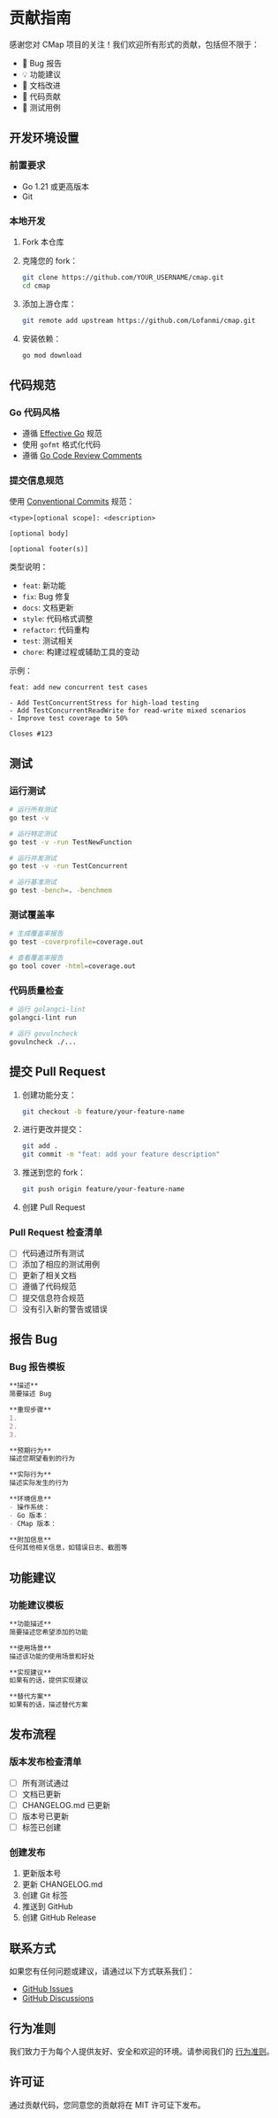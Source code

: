 # 贡献指南

感谢您对 CMap 项目的关注！我们欢迎所有形式的贡献，包括但不限于：

- 🐛 Bug 报告
- 💡 功能建议
- 📝 文档改进
- 🔧 代码贡献
- 🧪 测试用例

## 开发环境设置

### 前置要求

- Go 1.21 或更高版本
- Git

### 本地开发

1. Fork 本仓库
2. 克隆您的 fork：
   ```bash
   git clone https://github.com/YOUR_USERNAME/cmap.git
   cd cmap
   ```

3. 添加上游仓库：
   ```bash
   git remote add upstream https://github.com/Lofanmi/cmap.git
   ```

4. 安装依赖：
   ```bash
   go mod download
   ```

## 代码规范

### Go 代码风格

- 遵循 [Effective Go](https://golang.org/doc/effective_go.html) 规范
- 使用 `gofmt` 格式化代码
- 遵循 [Go Code Review Comments](https://github.com/golang/go/wiki/CodeReviewComments)

### 提交信息规范

使用 [Conventional Commits](https://www.conventionalcommits.org/) 规范：

```
<type>[optional scope]: <description>

[optional body]

[optional footer(s)]
```

类型说明：
- `feat`: 新功能
- `fix`: Bug 修复
- `docs`: 文档更新
- `style`: 代码格式调整
- `refactor`: 代码重构
- `test`: 测试相关
- `chore`: 构建过程或辅助工具的变动

示例：
```
feat: add new concurrent test cases

- Add TestConcurrentStress for high-load testing
- Add TestConcurrentReadWrite for read-write mixed scenarios
- Improve test coverage to 50%

Closes #123
```

## 测试

### 运行测试

```bash
# 运行所有测试
go test -v

# 运行特定测试
go test -v -run TestNewFunction

# 运行并发测试
go test -v -run TestConcurrent

# 运行基准测试
go test -bench=. -benchmem
```

### 测试覆盖率

```bash
# 生成覆盖率报告
go test -coverprofile=coverage.out

# 查看覆盖率报告
go tool cover -html=coverage.out
```

### 代码质量检查

```bash
# 运行 golangci-lint
golangci-lint run

# 运行 govulncheck
govulncheck ./...
```

## 提交 Pull Request

1. 创建功能分支：
   ```bash
   git checkout -b feature/your-feature-name
   ```

2. 进行更改并提交：
   ```bash
   git add .
   git commit -m "feat: add your feature description"
   ```

3. 推送到您的 fork：
   ```bash
   git push origin feature/your-feature-name
   ```

4. 创建 Pull Request

### Pull Request 检查清单

- [ ] 代码通过所有测试
- [ ] 添加了相应的测试用例
- [ ] 更新了相关文档
- [ ] 遵循了代码规范
- [ ] 提交信息符合规范
- [ ] 没有引入新的警告或错误

## 报告 Bug

### Bug 报告模板

```markdown
**描述**
简要描述 Bug

**重现步骤**
1. 
2. 
3. 

**预期行为**
描述您期望看到的行为

**实际行为**
描述实际发生的行为

**环境信息**
- 操作系统：
- Go 版本：
- CMap 版本：

**附加信息**
任何其他相关信息，如错误日志、截图等
```

## 功能建议

### 功能建议模板

```markdown
**功能描述**
简要描述您希望添加的功能

**使用场景**
描述该功能的使用场景和好处

**实现建议**
如果有的话，提供实现建议

**替代方案**
如果有的话，描述替代方案
```

## 发布流程

### 版本发布检查清单

- [ ] 所有测试通过
- [ ] 文档已更新
- [ ] CHANGELOG.md 已更新
- [ ] 版本号已更新
- [ ] 标签已创建

### 创建发布

1. 更新版本号
2. 更新 CHANGELOG.md
3. 创建 Git 标签
4. 推送到 GitHub
5. 创建 GitHub Release

## 联系方式

如果您有任何问题或建议，请通过以下方式联系我们：

- [GitHub Issues](https://github.com/Lofanmi/cmap/issues)
- [GitHub Discussions](https://github.com/Lofanmi/cmap/discussions)

## 行为准则

我们致力于为每个人提供友好、安全和欢迎的环境。请参阅我们的 [行为准则](CODE_OF_CONDUCT.md)。

## 许可证

通过贡献代码，您同意您的贡献将在 MIT 许可证下发布。 